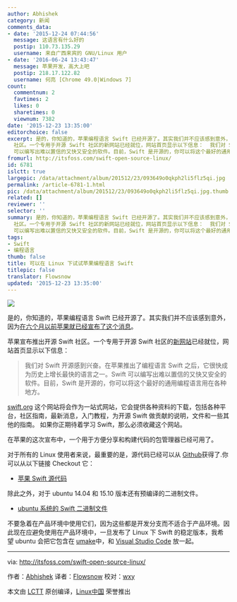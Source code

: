 ```yaml
---
author: Abhishek
category: 新闻
comments_data:
- date: '2015-12-24 07:44:56'
  message: 这语言有什么好的
  postip: 110.73.135.29
  username: 来自广西来宾的 GNU/Linux 用户
- date: '2016-06-24 13:43:47'
  message: 苹果开发，高大上吧
  postip: 218.17.122.82
  username: 何亮 [Chrome 49.0|Windows 7]
count:
  commentnum: 2
  favtimes: 2
  likes: 0
  sharetimes: 0
  viewnum: 7382
date: '2015-12-23 13:35:00'
editorchoice: false
excerpt: 是的，你知道的，苹果编程语言 Swift 已经开源了。其实我们并不应该感到意外，因为在六个月以前苹果就已经宣布了这个消息。 苹果宣布推出开源 Swift
  社区。一个专用于开源 Swift 社区的新网站已经就位，网站首页显示以下信息：  我们对 Swift 开源感到兴奋。在苹果推出了编程语言 Swift 之后，它很快成为历史上增长最快的语言之一。Swift
  可以编写出难以置信的又快又安全的软件。目前，Swift 是开源的，你可以将这个最好的通用编程语言用在各种地方。  swift.org 这个网站将会作为一站式网站，它会提供各种资料的下载，包括各种平台，社区
fromurl: http://itsfoss.com/swift-open-source-linux/
id: 6781
islctt: true
largepic: /data/attachment/album/201512/23/093649o0qkph2li5flz5qi.jpg
permalink: /article-6781-1.html
pic: /data/attachment/album/201512/23/093649o0qkph2li5flz5qi.jpg.thumb.jpg
related: []
reviewer: ''
selector: ''
summary: 是的，你知道的，苹果编程语言 Swift 已经开源了。其实我们并不应该感到意外，因为在六个月以前苹果就已经宣布了这个消息。 苹果宣布推出开源 Swift
  社区。一个专用于开源 Swift 社区的新网站已经就位，网站首页显示以下信息：  我们对 Swift 开源感到兴奋。在苹果推出了编程语言 Swift 之后，它很快成为历史上增长最快的语言之一。Swift
  可以编写出难以置信的又快又安全的软件。目前，Swift 是开源的，你可以将这个最好的通用编程语言用在各种地方。  swift.org 这个网站将会作为一站式网站，它会提供各种资料的下载，包括各种平台，社区
tags:
- Swift
- 编程语言
thumb: false
title: 可以在 Linux 下试试苹果编程语言 Swift
titlepic: false
translator: Flowsnow
updated: '2015-12-23 13:35:00'
---
```


![](/data/attachment/album/201512/23/093649o0qkph2li5flz5qi.jpg)


是的，你知道的，苹果编程语言 Swift 已经开源了。其实我们并不应该感到意外，因为[在六个月以前苹果就已经宣布了这个消息](http://itsfoss.com/apple-open-sources-swift-programming-language-linux/)。


苹果宣布推出开源 Swift 社区。一个专用于开源 Swift 社区的[新网站](https://swift.org/)已经就位，网站首页显示以下信息：



> 
> 我们对 Swift 开源感到兴奋。在苹果推出了编程语言 Swift 之后，它很快成为历史上增长最快的语言之一。Swift 可以编写出难以置信的又快又安全的软件。目前，Swift 是开源的，你可以将这个最好的通用编程语言用在各种地方。
> 
> 
> 


[swift.org](https://swift.org/) 这个网站将会作为一站式网站，它会提供各种资料的下载，包括各种平台，社区指南，最新消息，入门教程，为开源 Swift 做贡献的说明，文件和一些其他的指南。 如果你正期待着学习 Swift，那么必须收藏这个网站。


在苹果的这次宣布中，一个用于方便分享和构建代码的包管理器已经可用了。


对于所有的 Linux 使用者来说，最重要的是，源代码已经可以从 [Github](https://github.com/apple)获得了.你可以从以下链接 Checkout 它：


* [苹果 Swift 源代码](https://github.com/apple)


除此之外，对于 ubuntu 14.04 和 15.10 版本还有预编译的二进制文件。


* [ubuntu 系统的 Swift 二进制文件](https://swift.org/download/#latest-development-snapshots)


不要急着在产品环境中使用它们，因为这些都是开发分支而不适合于产品环境。因此现在应避免使用在产品环境中，一旦发布了 Linux 下 Swift 的稳定版本，我希望 ubuntu 会把它包含在 [umake](https://wiki.ubuntu.com/ubuntu-make)中，和 [Visual Studio Code](http://itsfoss.com/install-visual-studio-code-ubuntu/) 放一起。




---


via: <http://itsfoss.com/swift-open-source-linux/>


作者：[Abhishek](http://itsfoss.com/author/abhishek/) 译者：[Flowsnow](https://github.com/Flowsnow) 校对：[wxy](https://github.com/wxy)


本文由 [LCTT](https://github.com/LCTT/TranslateProject) 原创编译，[Linux中国](https://linux.cn/) 荣誉推出